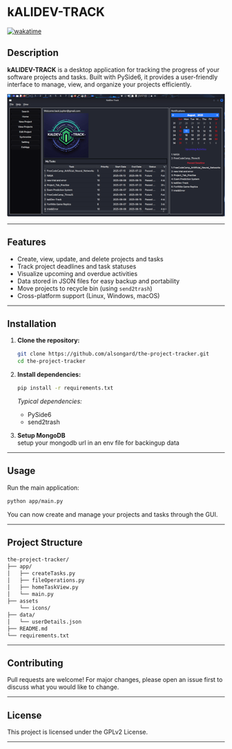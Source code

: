 # kALIDEV-TRACK

[![wakatime](https://wakatime.com/badge/user/ca37100b-7f0f-4ae1-947c-ff595165e688/project/034b45f1-a1e8-420c-9e89-f194d93f4d50.svg)](https://wakatime.com/badge/user/ca37100b-7f0f-4ae1-947c-ff595165e688/project/034b45f1-a1e8-420c-9e89-f194d93f4d50)

## Description

**kALIDEV-TRACK** is a desktop application for tracking the progress of your software projects and tasks. Built with PySide6, it provides a user-friendly interface to manage, view, and organize your projects efficiently.

![working_image](./app/assets/icons/working_image.png)

---

## Features

- Create, view, update, and delete projects and tasks
- Track project deadlines and task statuses
- Visualize upcoming and overdue activities
- Data stored in JSON files for easy backup and portability
- Move projects to recycle bin (using `send2trash`)
- Cross-platform support (Linux, Windows, macOS)

---

## Installation

1. **Clone the repository:**
    ```sh
    git clone https://github.com/alsongard/the-project-tracker.git
    cd the-project-tracker
    ```

2. **Install dependencies:**
    ```sh
    pip install -r requirements.txt
    ```

    *Typical dependencies:*
    - PySide6
    - send2trash

3. **Setup MongoDB**  
    setup your mongodb url in an env file for backingup data
---

## Usage

Run the main application:

```sh
python app/main.py
```

You can now create and manage your projects and tasks through the GUI.

---

## Project Structure

```
the-project-tracker/
├── app/
│   ├── createTasks.py
│   ├── fileOperations.py
│   ├── homeTaskView.py
│   └── main.py
├── assets
    └── icons/
├── data/
│   └── userDetails.json
├── README.md
└── requirements.txt
```

---

## Contributing

Pull requests are welcome! For major changes, please open an issue first to discuss what you would like to change.

---

## License

This project is licensed under the GPLv2 License.

---

